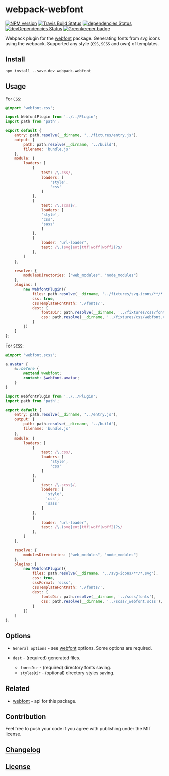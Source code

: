 # webpack-webfont

[![NPM version](https://img.shields.io/npm/v/webpack-webfont.svg)](https://www.npmjs.org/package/webpack-webfont)
[![Travis Build Status](https://img.shields.io/travis/itgalaxy/webpack-webfont/master.svg?label=build)](https://travis-ci.org/itgalaxy/webpack-webfont)
[![dependencies Status](https://david-dm.org/itgalaxy/webpack-webfont/status.svg)](https://david-dm.org/itgalaxy/webpack-webfont)
[![devDependencies Status](https://david-dm.org/itgalaxy/webpack-webfont/dev-status.svg)](https://david-dm.org/itgalaxy/webpack-webfont?type=dev)
[![Greenkeeper badge](https://badges.greenkeeper.io/itgalaxy/webpack-webfont.svg)](https://greenkeeper.io/)

Webpack plugin for the [webfont](https://github.com/itgalaxy/webfont) package. 
Generating fonts from svg icons using the webpack. Supported any style (`CSS`, `SCSS` and own) of templates.

## Install

```shell
npm install --save-dev webpack-webfont
```

## Usage

For `CSS`:

```css
@import 'webfont.css';

```

```js
import WebfontPlugin from '../../Plugin';
import path from 'path';

export default {
    entry: path.resolve(__dirname, '../fixtures/entry.js'),
    output: {
        path: path.resolve(__dirname, '../build'),
        filename: 'bundle.js'
    },
    module: {
        loaders: [
            {
                test: /\.css/,
                loaders: [
                    'style',
                    'css'
                ]
            },
            {
                test: /\.scss$/,
                loaders: [
                'style',
                'css',
                'sass'
                ]
            },
            {
                loader: 'url-loader',
                test: /\.(svg|eot|ttf|woff|woff2)?$/
            },
        ]
    },

    resolve: {
        modulesDirectories: ["web_modules", "node_modules"]
    },
    plugins: [
        new WebfontPlugin({
            files: path.resolve(__dirname, '../fixtures/svg-icons/**/*.svg'),
            css: true,
            cssTemplateFontPath: './fonts/',
            dest: {
                fontsDir: path.resolve(__dirname, '../fixtures/css/fonts'),
                css: path.resolve(__dirname, '../fixtures/css/webfont.css'),
            }
        })
    ]
};
```

For `SCSS`:

```scss
@import 'webfont.scss';

a.avatar {
    &::before {
        @extend %webfont;
        content: $webfont-avatar;
    }
}
```

```js
import WebfontPlugin from '../../Plugin';
import path from 'path';

export default {
    entry: path.resolve(__dirname, '../entry.js'),
    output: {
        path: path.resolve(__dirname, '../build'),
        filename: 'bundle.js'
    },
    module: {
        loaders: [
            {
                test: /\.css/,
                loaders: [
                    'style',
                    'css'
                ]
            },
            {
                test: /\.scss$/,
                loaders: [
                  'style',
                  'css',
                  'sass'
                ]
            },
            {
                loader: 'url-loader',
                test: /\.(svg|eot|ttf|woff|woff2)?$/
            },
        ]
    },

    resolve: {
        modulesDirectories: ["web_modules", "node_modules"]
    },
    plugins: [
        new WebfontPlugin({
            files: path.resolve(__dirname, '../svg-icons/**/*.svg'),
            css: true,
            cssFormat: 'scss',
            cssTemplateFontPath: './fonts/',
            dest: {
                fontsDir: path.resolve(__dirname, '../scss/fonts'),
                css: path.resolve(__dirname, '../scss/_webfont.scss'),
            }
        })
    ]
};
```

## Options

-   `General options` - see [webfont](https://github.com/itgalaxy/webfont) options. Some options are required.

-   `dest` - (required) generated files.

    -   `fontsDir` - (required) directory fonts saving.
    -   `stylesDir` - (optional) directory styles saving.

## Related

-   [webfont](https://github.com/itgalaxy/webfont) - api for this package.

## Contribution

Feel free to push your code if you agree with publishing under the MIT license.

## [Changelog](CHANGELOG.md)

## [License](LICENSE)
